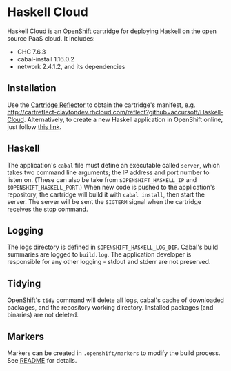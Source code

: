 Haskell Cloud
=============

Haskell Cloud is an [OpenShift](https://www.openshift.com/) cartridge for deploying Haskell on the open source PaaS cloud. It includes:

- GHC 7.6.3
- cabal-install 1.16.0.2
- network 2.4.1.2, and its dependencies

Installation
------------
Use the [Cartridge Reflector](http://cartreflect-claytondev.rhcloud.com/) to obtain the cartridge's manifest, e.g. http://cartreflect-claytondev.rhcloud.com/reflect?github=accursoft/Haskell-Cloud. Alternatively, to create a new Haskell application in OpenShift online, just follow [this link](https://openshift.redhat.com/app/console/application_type/custom?cartridges[]=http://cartreflect-claytondev.rhcloud.com/reflect?github=accursoft/Haskell-Cloud).

Haskell
-------
The application's `cabal` file must define an executable called `server`, which takes two command line arguments; the IP address and port number to listen on. (These can also be take from `$OPENSHIFT_HASKELL_IP` and `$OPENSHIFT_HASKELL_PORT`.) When new code is pushed to the application's repository, the cartridge will build it with `cabal install`, then start the server. The server will be sent the `SIGTERM` signal when the cartridge receives the stop command.

Logging
-------
The logs directory is defined in `$OPENSHIFT_HASKELL_LOG_DIR`. Cabal's build summaries are logged to `build.log`. The application developer is responsible for any other logging - stdout and stderr are not preserved.

Tidying
-------
OpenShift's `tidy` command will delete all logs, cabal's cache of downloaded packages, and the repository working directory. Installed packages (and binaries) are not deleted.

Markers
-------
Markers can be created in `.openshift/markers` to modify the build process. See [README](template/.openshift/markers/README) for details.
